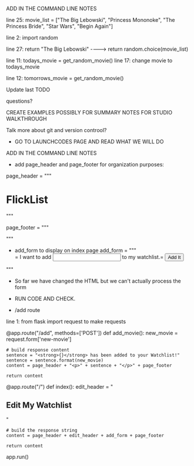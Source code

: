 <!-- Reminders -->

<!-- Studio Solution -->

<!-- TODO -->
ADD IN THE COMMAND LINE NOTES
<!-- TODO -->

line 25: movie_list = ["The Big Lebowski", "Princess Mononoke", "The Princess Bride", "Star Wars", "Begin Again"]

line 2: import random

line 27: return "The Big Lebowski" ----> return random.choice(movie_list)

line 11: todays_movie = get_random_movie()
line 17: change movie to todays_movie

line 12: tomorrows_movie = get_random_movie()

Update last TODO

questions?


<!-- Summary -->


<!-- TODO -->

CREATE EXAMPLES POSSIBLY FOR SUMMARY
NOTES FOR STUDIO WALKTHROUGH

<!-- TODO --> Talk more about git and version controol?

<!-- Studio Walkthrough -->
- GO TO LAUNCHCODES PAGE AND READ WHAT WE WILL DO

<!-- TODO -->
ADD IN THE COMMAND LINE NOTES
<!-- TODO -->


- add page_header and page_footer for organization purposes:

page_header = """
<!DOCTYPE html>
<html>
    <head>
        <title>FlickList</title>
    </head>
    <body>
        <h1>FlickList</h1>
"""

page_footer = """
    </body>
</html>
"""


- add_form to display on index page
add_form = """
    <form action="/add" method="post">=
            I want to add
            <input type="text" name="new-movie"/>
            to my watchlist.=
        <input type="submit" value="Add It"/>
    </form>
"""
- So far we have changed the HTML but we can't actually process the form

- RUN CODE AND CHECK.

- /add route

line 1: from flask import request to make requests

@app.route("/add", methods=['POST'])
def add_movie():
    new_movie = request.form['new-movie']

    # build response content
    sentence = "<strong>{}</strong> has been added to your Watchlist!"
    sentence = sentence.format(new_movie)
    content = page_header + "<p>" + sentence + "</p>" + page_footer

    return content

@app.route("/")
def index():
    edit_header = "<h2>Edit My Watchlist</h2>"

    # build the response string
    content = page_header + edit_header + add_form + page_footer

    return content


app.run()
